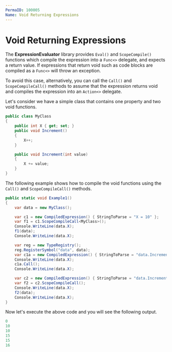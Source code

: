 ```yaml
---
PermaID: 100005
Name: Void Returning Expressions
---
```


# Void Returning Expressions

The **ExpressionEvaluator** library provides `Eval()` and `ScopeCompile()` functions which compile the expression into a `Func<>` delegate, and expects a return value. If expressions that return void such as code blocks are compiled as a `Func<>` will throw an exception.

To avoid this case, alternatively, you can call the `Call()` and `ScopeCompileCall()` methods to assume that the expression returns void and compiles the expression into an `Action<>` delegate.

Let's consider we have a simple class that contains one property and two void functions.

```csharp
public class MyClass
{
    public int X { get; set; }
    public void Increment()
    {
        X++;
    }

    public void Increment(int value)
    {
        X += value;
    }
}
```

The following example shows how to compile the void functions using the `Call()` and `ScopeCompileCall()` methods.

```csharp
public static void Example1()
{
    var data = new MyClass();

    var c1 = new CompiledExpression() { StringToParse = "X = 10" };
    var f1 = c1.ScopeCompileCall<MyClass>();
    Console.WriteLine(data.X);
    f1(data);
    Console.WriteLine(data.X);

    var reg = new TypeRegistry();
    reg.RegisterSymbol("data", data);
    var c1a = new CompiledExpression() { StringToParse = "data.Increment(5)", TypeRegistry = reg };
    Console.WriteLine(data.X);
    c1a.Call();
    Console.WriteLine(data.X);

    var c2 = new CompiledExpression() { StringToParse = "data.Increment()", TypeRegistry = reg };
    var f2 = c2.ScopeCompileCall();
    Console.WriteLine(data.X);
    f2(data);
    Console.WriteLine(data.X);
}
```

Now let's execute the above code and you will see the following output.

```csharp
0
10
10
15
15
16
```